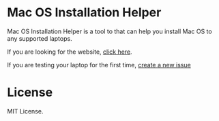 # Mac OS Installation Helper
Mac OS Installation Helper is a tool to that can help you install Mac OS to any supported laptops.

If you are looking for the website, [click here](http://muntashirakon.github.io/Mac-OS-Installation-Helper/).

If you are testing your laptop for the first time, [create a new issue](https://github.com/MuntashirAkon/Mac-OS-Installation-Helper/issues/new)

# License
MIT License.
